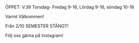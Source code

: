 ÖPPET: V.39 Torsdag- Fredag 9-16, Lördag 9-16, söndag 10-16

Varmt Välkommen!

Från 2/10 SEMESTER STÄNGT!

Följ oss gärna på Instagram!


